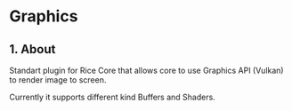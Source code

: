 # Graphics

## 1. About

Standart plugin for Rice Core that allows core to use Graphics API (Vulkan) to render image to screen.

Currently it supports different kind Buffers and Shaders.
